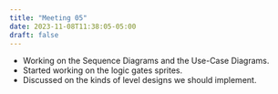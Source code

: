 ```yaml
---
title: "Meeting 05"
date: 2023-11-08T11:38:05-05:00
draft: false
---
```


* Working on the Sequence Diagrams and the Use-Case Diagrams.
* Started working on the logic gates sprites.
* Discussed on the kinds of level designs we should implement.